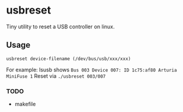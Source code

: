 # usbreset
Tiny utility to reset a USB controller on linux.

## Usage
`usbreset device-filename (/dev/bus/usb/xxx/xxx)`

For example:
lsusb shows `Bus 003 Device 007: ID 1c75:af80 Arturia MiniFuse 1`
Reset via `./usbreset 003/007`

### TODO
* makefile
